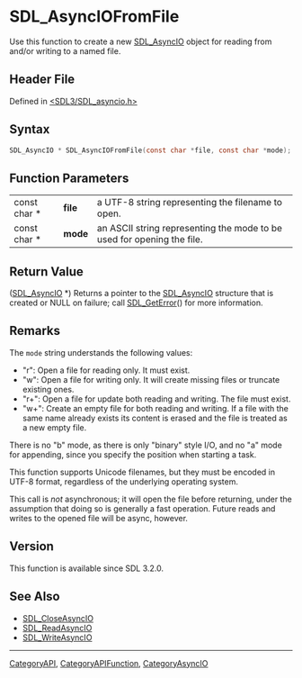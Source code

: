 # SDL_AsyncIOFromFile

Use this function to create a new [SDL_AsyncIO](SDL_AsyncIO) object for reading from and/or writing to a named file.

## Header File

Defined in [<SDL3/SDL_asyncio.h>](https://github.com/libsdl-org/SDL/blob/main/include/SDL3/SDL_asyncio.h)

## Syntax

```c
SDL_AsyncIO * SDL_AsyncIOFromFile(const char *file, const char *mode);
```

## Function Parameters

|              |          |                                                                        |
| ------------ | -------- | ---------------------------------------------------------------------- |
| const char * | **file** | a UTF-8 string representing the filename to open.                      |
| const char * | **mode** | an ASCII string representing the mode to be used for opening the file. |

## Return Value

([SDL_AsyncIO](SDL_AsyncIO) *) Returns a pointer to the
[SDL_AsyncIO](SDL_AsyncIO) structure that is created or NULL on failure;
call [SDL_GetError](SDL_GetError)() for more information.

## Remarks

The `mode` string understands the following values:

- "r": Open a file for reading only. It must exist.
- "w": Open a file for writing only. It will create missing files or
  truncate existing ones.
- "r+": Open a file for update both reading and writing. The file must
  exist.
- "w+": Create an empty file for both reading and writing. If a file with
  the same name already exists its content is erased and the file is
  treated as a new empty file.

There is no "b" mode, as there is only "binary" style I/O, and no "a" mode
for appending, since you specify the position when starting a task.

This function supports Unicode filenames, but they must be encoded in UTF-8
format, regardless of the underlying operating system.

This call is _not_ asynchronous; it will open the file before returning,
under the assumption that doing so is generally a fast operation. Future
reads and writes to the opened file will be async, however.

## Version

This function is available since SDL 3.2.0.

## See Also

- [SDL_CloseAsyncIO](SDL_CloseAsyncIO)
- [SDL_ReadAsyncIO](SDL_ReadAsyncIO)
- [SDL_WriteAsyncIO](SDL_WriteAsyncIO)






----
[CategoryAPI](CategoryAPI), [CategoryAPIFunction](CategoryAPIFunction), [CategoryAsyncIO](CategoryAsyncIO)

